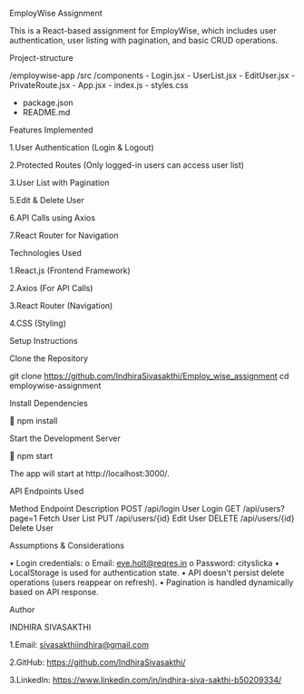 EmployWise Assignment

This is a React-based assignment for EmployWise, which includes user authentication, user listing with pagination, and basic CRUD operations.

Project-structure

/employwise-app
  /src
    /components
      - Login.jsx
      - UserList.jsx
      - EditUser.jsx
      - PrivateRoute.jsx
    - App.jsx
    - index.js
    - styles.css
  - package.json
  - README.md

Features Implemented

1.User Authentication (Login & Logout)

2.Protected Routes (Only logged-in users can access user list)

3.User List with Pagination

5.Edit & Delete User

6.API Calls using Axios

7.React Router for Navigation

Technologies Used

1.React.js (Frontend Framework)

2.Axios (For API Calls)

3.React Router (Navigation)

4.CSS (Styling)

Setup Instructions

Clone the Repository

git clone https://github.com/IndhiraSivasakthi/Employ_wise_assignment
cd employwise-assignment

Install Dependencies

	npm install

Start the Development Server

	npm start

The app will start at http://localhost:3000/.

API Endpoints Used

Method	Endpoint	Description
POST	/api/login	User Login
GET	/api/users?page=1	Fetch User List
PUT	/api/users/{id}	Edit User
DELETE	/api/users/{id}	Delete User


Assumptions & Considerations

•	Login credentials:
o	Email: eve.holt@reqres.in
o	Password: cityslicka
•	LocalStorage is used for authentication state.
•	API doesn't persist delete operations (users reappear on refresh).
•	Pagination is handled dynamically based on API response.

Author

INDHIRA SIVASAKTHI

1.Email: sivasakthiindhira@gmail.com

2.GitHub: https://github.com/IndhiraSivasakthi/

3.LinkedIn: https://www.linkedin.com/in/indhira-siva-sakthi-b50209334/





